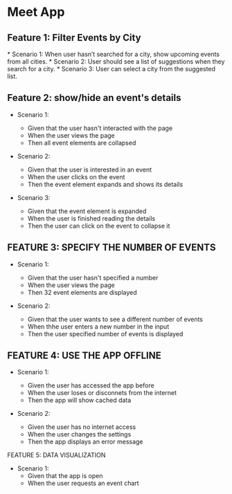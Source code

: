 <h1>Meet App</h1>


   <h2>Feature 1: Filter Events by City</h2>
   * Scenario 1: When user hasn’t searched for a city, show upcoming events from all cities.
   * Scenario 2: User should see a list of suggestions when they search for a city.
   * Scenario 3: User can select a city from the suggested list.
  <h2>Feature 2: show/hide an event's details</h2>

* Scenario 1:
  * Given that the user hasn't interacted with the page
  * When the user views the page
  * Then all event elements are collapsed

* Scenario 2: 
  * Given that the user is interested in an event
  * When the user clicks on the event
  * Then the event element expands and shows its details

* Scenario 3: 
  * Given that the event element is expanded
  * When the user is finished reading the details
  * Then the user can click on the event to collapse it

<h2>FEATURE 3: SPECIFY THE NUMBER OF EVENTS</h2>

* Scenario 1:
  * Given that the user hasn't specified a number
  * When the user views the page
  * Then 32 event elements are displayed

* Scenario 2:
  * Given that the user wants to see a different number of events
  * When thhe user enters a new number in the input
  * Then the user specified number of events is displayed

<h2>FEATURE 4: USE THE APP OFFLINE</h2>

* Scenario 1: 
  * Given the user has accessed the app before
  * When the user loses or disconnets from the internet
  * Then the app will show cached data

* Scenario 2: 
  * Given the user has no internet access
  * When the user changes the settings
  * Then the app displays an error message

FEATURE 5: DATA VISUALIZATION

* Scenario 1: 
  * Given that the app is open
  * When the user requests an event chart
 
